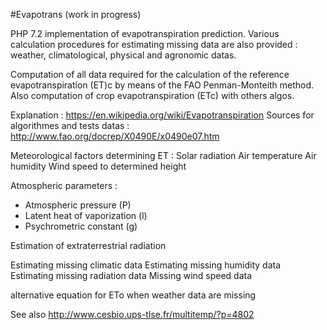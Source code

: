 #Evapotrans (work in progress)

PHP 7.2 implementation of evapotranspiration prediction. Various calculation procedures for estimating missing data are also provided : weather, climatological, physical and agronomic datas. 

Computation of all data required for the calculation of the reference evapotranspiration (ET)c by means of the FAO Penman-Monteith method. Also computation of crop evapotranspiration (ETc) with others algos. 

Explanation : https://en.wikipedia.org/wiki/Evapotranspiration
Sources for algorithmes and tests datas : http://www.fao.org/docrep/X0490E/x0490e07.htm

Meteorological factors determining ET :
Solar radiation
Air temperature
Air humidity
Wind speed to determined height

Atmospheric parameters :
* Atmospheric pressure (P)
* Latent heat of vaporization (l)
* Psychrometric constant (g)

Estimation of extraterrestrial radiation

Estimating missing climatic data
Estimating missing humidity data
Estimating missing radiation data
Missing wind speed data

alternative equation for ETo when weather data are missing

See also http://www.cesbio.ups-tlse.fr/multitemp/?p=4802



